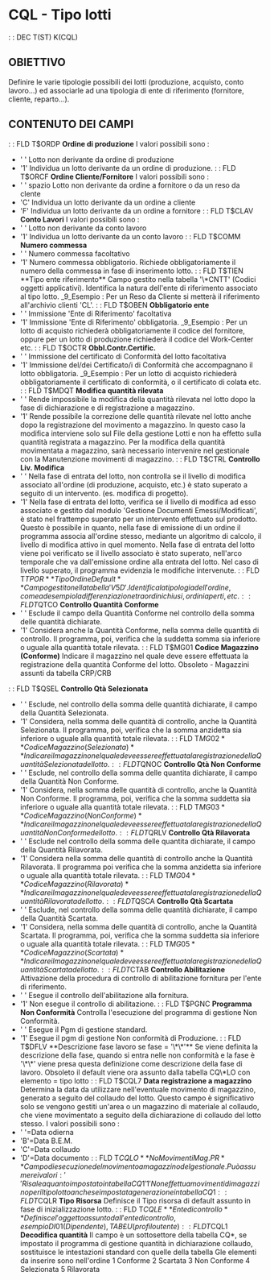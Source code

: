 # CQL - Tipo lotti
 :  : DEC T(ST) K(CQL)
## OBIETTIVO
Definire le varie tipologie possibili dei lotti (produzione, acquisto, conto lavoro...) ed associarle ad una tipologia di ente di riferimento (fornitore, cliente, reparto...).
## CONTENUTO DEI CAMPI
 :  : FLD T$ORDP **Ordine di produzione**
I valori possibili sono : 
- ' '  Lotto non derivante da ordine di produzione
- '1'  Individua un lotto derivante da un ordine di produzione.
 :  : FLD T$ORCF **Ordine Cliente/Fornitore**
I valori possibili sono : 
- ' '  spazio  Lotto non derivante da ordine a fornitore o da un reso da clente
- 'C'  Individua un lotto derivante da un ordine a cliente
- 'F'  Individua un lotto derivante da un ordine a fornitore
 :  : FLD T$CLAV **Conto Lavori**
I valori possibili sono : 
- ' '  Lotto non derivante da conto lavoro
- '1'  Individua un lotto derivante da un conto lavoro
 :  : FLD T$COMM **Numero commessa**
- ' '  Numero commessa facoltativo
- '1'  Numero commessa obbligatorio. Richiede obbligatoriamente il numero della commessa in fase di inserimento lotto.
 :  : FLD T$TIEN **Tipo ente riferimento**
Campo gestito nella tabella '\*CNTT' (Codici oggetti applicativi). Identifica la natura dell'ente di riferimento associato al tipo lotto.
_9_Esempio :  Per un Reso da Cliente si metterà il riferimento all'archivio clienti 'CL'.
 :  : FLD T$OBEN **Obbligatorio ente**
- ' '  Immissione 'Ente di Riferimento' facoltativa
- '1'  Immissione 'Ente di Riferimento' obbligatoria.
_9_Esempio :  Per un lotto di acquisto richiederà obbligatoriamente il codice del fornitore, oppure per un lotto di produzione richiederà il codice del Work-Center etc.
 :  : FLD T$OCTR **Obbl.Contr.Certific.**
- ' '  Immissione del certificato di Conformità del lotto facoltativa
- '1'  Immissione del/dei Certificato/i di Conformità che accompagnano il lotto obbligatoria.
_9_Esempio :  Per un lotto di acquisto richiederà obbligatoriamente il certificato di conformità, o il certificato di colata etc.
 :  : FLD T$MDQT **Modifica quantità rilevata**
- ' '  Rende impossibile la modifica della quantità rilevata nel lotto dopo la fase di dichiarazione e di registrazione a magazzino.
- '1'  Rende possibile la correzione delle quantità rilevate nel lotto anche dopo la registrazione del movimento a magazzino. In questo caso la modifica interviene solo sul File della gestione Lotti e non ha effetto sulla quantità registrata a magazzino. Per la modifica della quantità movimentata a magazzino, sarà necessario intervenire nel gestionale con la Manutenzione movimenti di magazzino.
 :  : FLD T$CTRL **Controllo Liv. Modifica**
- ' '  Nella fase di entrata del lotto, non controlla se il livello di modifica associato all'ordine (di produzione, acquisto, etc.) è stato superato a seguito di un intervento. (es. modifica di progetto).
- '1'  Nella fase di entrata del lotto, verifica se il livello di modifica ad esso associato e gestito dal modulo 'Gestione Documenti Emessi/Modificati', è stato nel frattempo superato per un intervento effettuato sul prodotto. Questo è possibile in quanto, nella fase di emissione di un ordine il programma associa all'ordine stesso, mediante un algoritmo di calcolo, il livello di modifica attivo in quel momento. Nella fase di entrata del lotto viene poi verificato se il livello associato è stato superato, nell'arco temporale che va dall'emissione ordine alla entrata del lotto.
Nel caso di livello superato, il programma evidenzia le modifiche intervenute.
 :  : FLD T$TPOR **Tipo Ordine Default**
Campo gestito nella tabella 'V5D'.
Identifica la tipologia dell'ordine, come ad esempio la differenziazione tra ordini chiusi, ordini aperti, etc.
 :  : FLD T$QTCO **Controllo Quantità Conforme**
- ' '  Esclude il campo della Quantità Conforme nel controllo della somma delle quantità dichiarate.
- '1'  Considera anche la Quantità Conforme, nella somma delle quantità di controllo. Il programma, poi, verifica che la suddetta somma sia inferiore o uguale alla quantità totale rilevata.
 :  : FLD T$MG01 **Codice Magazzino (Conforme)**
Indicare il magazzino nel quale deve essere effettuata la registrazione della quantità Conforme del lotto.
Obsoleto - Magazzini assunti da tabella CRP/CRB

 :  : FLD T$QSEL **Controllo Qtà Selezionata**
- ' '  Esclude, nel controllo della somma delle quantità dichiarate, il campo della Quantità Selezionata.
- '1'  Considera, nella somma delle quantità di controllo, anche la Quantità Selezionata. Il programma, poi, verifica che la somma anzidetta sia inferiore o uguale alla quantità totale rilevata.
 :  : FLD T$MG02 **Codice Magazzino (Selezionata)**
Indicare il magazzino nel quale deve essere effettuata la registrazione della Quantità Selezionata del lotto.
 :  : FLD T$QNOC **Controllo Qtà Non Conforme**
- ' '  Esclude, nel controllo della somma delle quantita dichiarate, il campo della Quantità Non Conforme.
- '1'  Considera, nella somma delle quantità di controllo, anche la Quantità Non Conforme. Il programma, poi, verifica che la somma suddetta sia inferiore o uguale alla quantità totale rilevata.
 :  : FLD T$MG03 **Codice Magazzino (Non Conforme)**
Indicare il magazzino nel quale deve essere effettuata la registrazione della Quantità Non Conforme del lotto.
 :  : FLD T$QRLV **Controllo Qtà Rilavorata**
- ' '  Esclude nel controllo della somma delle quantita dichiarate, il campo della Quantità Rilavorata.
- '1'  Considera nella somma delle quantità di controllo anche la Quantità Rilavorata. Il programma poi verifica che la somma anzidetta sia inferiore o uguale alla quantità totale rilevata.
 :  : FLD T$MG04 **Codice Magazzino (Rilavorata)**
Indicare il magazzino nel quale deve essere effettuata la registrazione della Quantità Rilavorata del lotto.
 :  : FLD T$QSCA **Controllo Qtà Scartata**
- ' '  Esclude, nel controllo della somma delle quantità dichiarate, il campo della Quantità Scartata.
- '1'  Considera, nella somma delle quantità di controllo, anche la Quantità Scartata. Il programma, poi, verifica che la somma suddetta sia inferiore o uguale alla quantità totale rilevata.
 :  : FLD T$MG05 **Codice Magazzino (Scartata)**
Indicare il magazzino nel quale deve essere effettuata la registrazione della Quantità Scartata del lotto.
 :  : FLD T$CTAB **Controllo Abilitazione**
Attivazione della procedura di controllo di abilitazione fornitura per l'ente di riferimento.
- ' '  Esegue il controllo dell'abilitazione alla fornitura.
- '1'  Non esegue il controllo di abilitazione.
 :  : FLD T$PGNC **Programma Non Conformità**
Controlla l'esecuzione del programma di gestione Non Conformità.
- ' '  Esegue il Pgm di gestione standard.
- '1'  Esegue il pgm di gestione Non conformità di Produzione.
 :  : FLD T$DFLV **Descrizione fase lavoro se fase = '\*\*'**
Se viene definita la descrizione della fase, quando si entra nelle non conformità e la fase è '\*\*' viene presa questa definizione come descrizione della fase di lavoro.
Obsoleto il default viene ora assunto dalla tabella CQ\*LO con elemento = tipo lotto
 :  : FLD T$CQL7 **Data registrazione a magazzino**
Determina la data da utilizzare nell'eventuale movimento di magazzino, generato a seguito del collaudo del lotto.
Questo campo è significativo solo se vengono gestiti un'area o un magazzino di materiale al collaudo, che viene movimentato a seguito della dichiarazione di collaudo del lotto stesso. I valori possibili sono : 
- ' '=Data odierna
- 'B'=Data B.E.M.
- 'C'=Data collaudo
- 'D'=Data documento
 :  : FLD T$CQLO **No Movimenti Mag. PR**
Campo di esecuzione del movimento a magazzino del gestionale.
Può assumere i valori : 
' '  Risale a quanto impostato in tabella CQ1
'1'  Non effettua movimenti di magazzino per il tipo lotto anche se impostata generazione   in tabella CQ1
 :  : FLD T$CQLR **Tipo Risorsa**
Definisce il Tipo risorsa di default assunto in fase di inizializzazione lotto.
 :  : FLD T$CQLE **Ente di controllo**
Definisce l'oggetto assunto dall' ente di controllo, esempio DI01(Dipendente), TAB£U(profilo utente)
 :  : FLD T$CQL1 **Decodifica quantità**
Il campo è un sottosettore della tabella CQ\*, se impostato il programma di gestione quantità
in dichiarazione collaudo, sostituisce le intestazioni standard con quelle della tabella
Gle elementi da inserire sono nell'ordine
1  Conforme
2  Scartata
3  Non Conforme
4  Selezionata
5  Rilavorata
